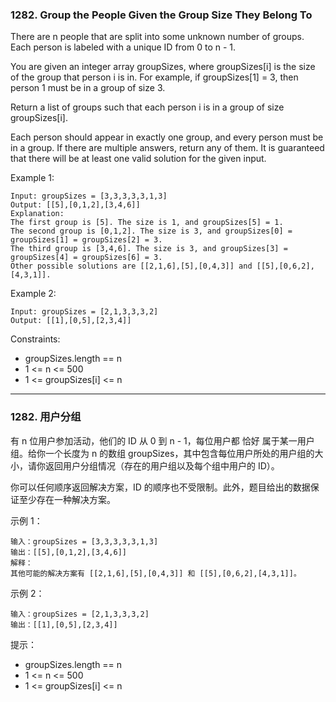 ### 1282. Group the People Given the Group Size They Belong To
There are n people that are split into some unknown number of groups. Each person is labeled with a unique ID from 0 to n - 1.

You are given an integer array groupSizes, where groupSizes[i] is the size of the group that person i is in. For example, if groupSizes[1] = 3, then person 1 must be in a group of size 3.

Return a list of groups such that each person i is in a group of size groupSizes[i].

Each person should appear in exactly one group, and every person must be in a group. If there are multiple answers, return any of them. It is guaranteed that there will be at least one valid solution for the given input.



Example 1:

	Input: groupSizes = [3,3,3,3,3,1,3]
	Output: [[5],[0,1,2],[3,4,6]]
	Explanation:
	The first group is [5]. The size is 1, and groupSizes[5] = 1.
	The second group is [0,1,2]. The size is 3, and groupSizes[0] = groupSizes[1] = groupSizes[2] = 3.
	The third group is [3,4,6]. The size is 3, and groupSizes[3] = groupSizes[4] = groupSizes[6] = 3.
	Other possible solutions are [[2,1,6],[5],[0,4,3]] and [[5],[0,6,2],[4,3,1]].

Example 2:

	Input: groupSizes = [2,1,3,3,3,2]
	Output: [[1],[0,5],[2,3,4]]



Constraints:

* groupSizes.length == n
* 1 <= n <= 500
* 1 <= groupSizes[i] <= n

----
### 1282. 用户分组
有 n 位用户参加活动，他们的 ID 从 0 到 n - 1，每位用户都 恰好 属于某一用户组。给你一个长度为 n 的数组 groupSizes，其中包含每位用户所处的用户组的大小，请你返回用户分组情况（存在的用户组以及每个组中用户的 ID）。

你可以任何顺序返回解决方案，ID 的顺序也不受限制。此外，题目给出的数据保证至少存在一种解决方案。



示例 1：

	输入：groupSizes = [3,3,3,3,3,1,3]
	输出：[[5],[0,1,2],[3,4,6]]
	解释：
	其他可能的解决方案有 [[2,1,6],[5],[0,4,3]] 和 [[5],[0,6,2],[4,3,1]]。

示例 2：

	输入：groupSizes = [2,1,3,3,3,2]
	输出：[[1],[0,5],[2,3,4]]



提示：

* groupSizes.length == n
* 1 <= n <= 500
* 1 <= groupSizes[i] <= n

